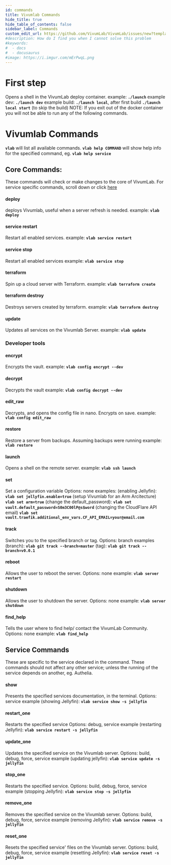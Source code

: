 ```yaml
---
id: commands
title: Vivumlab Commands
hide_title: true
hide_table_of_contents: false
sidebar_label: Commands
custom_edit_url: https://github.com/VivumLab/VivumLab/issues/new?template=documentation.md
#description: How do I find you when I cannot solve this problem
#keywords:
#  - docs
#  - docusaurus
#image: https://i.imgur.com/mErPwqL.png
---
```


# First step
Opens a shell in the VivumLab deploy container.
    example: **`./launch`**
    example dev: **`./launch dev`**
    example build: **`./launch local`**, after first build **`./launch local start`** (to skip the build)
NOTE: If you exit out of the docker container you will not be able to run any of the following commands.

# Vivumlab Commands
**`vlab`** will list all available commands.
**`vlab help COMMAND`** will show help info for the specified command, eg. **`vlab help service`**

## Core Commands:
These commands will check or make changes to the core of VivumLab.
For service specific commands, scroll down or click [here](#service-commands)

#### deploy
deploys Vivumlab, useful when a server refresh is needed.
    example: **`vlab deploy`**

#### service restart
Restart all enabled services.
    example: **`vlab service restart`**

#### service stop
Restart all enabled services
    example: **`vlab service stop`**

#### terraform
Spin up a cloud server with Terraform.
    example: **`vlab terraform create`**

#### terraform destroy
Destroys servers created by terraform.
    example: **`vlab terraform destroy`**

#### update
Updates all services on the Vivumlab Server.
    example: **`vlab update`**

### Developer tools

#### encrypt
Encrypts the vault.
    example: **`vlab config encrypt --dev`**

#### decrypt
Decrypts the vault
    example: **`vlab config decrypt --dev`**

#### edit_raw
Decrypts, and opens the config file in nano. Encrypts on save.
    example: **`vlab config edit_raw`**

#### restore
Restore a server from backups. Assuming backups were running
    example: **`vlab restore`**

#### launch
Opens a shell on the remote server.
    example: **`vlab ssh launch`**

#### set
Set a configuration variable
Options: none
    examples:
    (enabling Jellyfin): **`vlab set jellyfin.enable=true`**
    (setup Vivumlab for an Arm Arcitecture) **`vlab set arm=true`**
    (change the default_password): **`vlab set vault.default_password=S0m3C00lP@s$word`**
    (changing the CloudFlare API email) **`vlab set vault.traefik.additional_env_vars.CF_API_EMAIL=your@email.com`**

#### track
Switches you to the specified branch or tag.
Options: branch
    examples
    (branch): **`vlab git track --branch=master`**
    (tag): **`vlab git track --branch=v0.0.1`**

#### reboot
Allows the user to reboot the server.
Options: none
    example: **`vlab server restart`**

#### shutdown
Allows the user to shutdown the server.
Options: none
    example: **`vlab server shutdown`**

#### find_help
Tells the user where to find help/ contact the VivumLab Community.
Options: none
    example: **`vlab find_help`**

## Service Commands
These are specific to the service declared in the command. These commands should not affect any other service; unless the running of the service depends on another, eg. Authelia.

#### show
Presents the specified services documentation, in the terminal.
Options: service
    example (showing Jellyfin): **`vlab service show -s jellyfin`**

#### restart_one
Restarts the specified service
Options: debug, service
    example (restarting Jellyfin): **`vlab service restart -s jellyfin`**

#### update_one
Updates the specified service on the Vivumlab server.
Options: build, debug, force, service
    example (updating jellyfin): **`vlab service update -s jellyfin`**

#### stop_one
Restarts the specified service.
Options: build, debug, force, service
    example (stopping Jellyfin): **`vlab service stop -s jellyfin`**

#### remove_one
Removes the specified service on the Vivumlab server.
Options: build, debug, force, service
    example (removing Jellyfin): **`vlab service remove -s jellyfin`**

#### reset_one
Resets the specified service' files on the Vivumlab server.
Options: build, debug, force, service
    example (resetting Jellyfin): **`vlab service reset -s jellyfin`**
